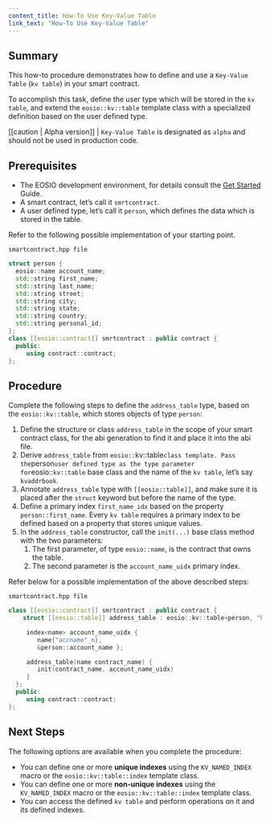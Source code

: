 ```yaml
---
content_title: How-To Use Key-Value Table
link_text: "How-To Use Key-Value Table"
---
```


## Summary

This how-to procedure demonstrates how to define and use a `Key-Value Table` (`kv table`) in your smart contract.

To accomplish this task, define the user type which will be stored in the `kv table`, and extend the `eosio::kv::table` template class with a specialized definition based on the user defined type.

[[caution | Alpha version]]
| `Key-Value Table` is designated as `alpha` and should not be used in production code.

## Prerequisites

* The EOSIO development environment, for details consult the [Get Started](https://developers.eos.io/welcome/latest/getting-started/development-environment/introduction) Guide.
* A smart contract, let’s call it `smrtcontract`.
* A user defined type, let’s call it `person`, which defines the data which is stored in the table.

Refer to the following possible implementation of your starting point.

`smartcontract.hpp file`

```cpp
struct person {
  eosio::name account_name;
  std::string first_name;
  std::string last_name;
  std::string street;
  std::string city;
  std::string state;
  std::string country;
  std::string personal_id;
};
class [[eosio::contract]] smrtcontract : public contract {
  public:
     using contract::contract;
};
```

## Procedure

Complete the following steps to define the `address_table` type, based on the `eosio::kv::table`, which stores objects of type `person`:

1. Define the structure or class `address_table` in the scope of your smart contract class, for the abi generation to find it and place it into the abi file.
2. Derive `address_table` from `eosio::`kv::table` class template. Pass the `person` user defined type as the type parameter for `eosio::`kv::table` base class and the name of the `kv table`, let’s say `kvaddrbook`.
3. Annotate `address_table` type with `[[eosio::table]]`, and make sure it is placed after the `struct` keyword but before the name of the type.
4. Define a primary index `first_name_idx` based on the property `person::first_name`. Every `kv table` requires a primary index to be defined based on a property that stores unique values.
5. In the `address_table` constructor, call the `init(...)` base class method with the two parameters:
    1. The first parameter, of type `eosio::name`, is the contract that owns the table.
    2. The second parameter is the `account_name_uidx` primary index.

Refer below for a possible implementation of the above described steps:

`smartcontract.hpp file`

```cpp
class [[eosio::contract]] smrtcontract : public contract {
    struct [[eosio::table]] address_table : eosio::kv::table<person, "kvaddrbook"_n> {

     index<name> account_name_uidx {
        name{"accname"_n},
        &person::account_name };

     address_table(name contract_name) {
        init(contract_name, account_name_uidx)
     }
  };
  public:
     using contract::contract;
};
```

## Next Steps

The following options are available when you complete the procedure:

* You can define one or more **unique indexes** using the `KV_NAMED_INDEX` macro or the `eosio::kv::table::index` template class.
* You can define one or more **non-unique indexes** using the `KV_NAMED_INDEX` macro or the `eosio::kv::table::index` template class.
* You can access the defined `kv table` and perform operations on it and its defined indexes.
